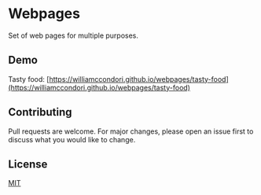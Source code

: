 # Webpages

Set of web pages for multiple purposes.

## Demo

Tasty food: [https://williamccondori.github.io/webpages/tasty-food](https://williamccondori.github.io/webpages/tasty-food)

## Contributing

Pull requests are welcome. For major changes, please open an issue first to discuss what you would like to change.

## License

[MIT](LICENCE)
